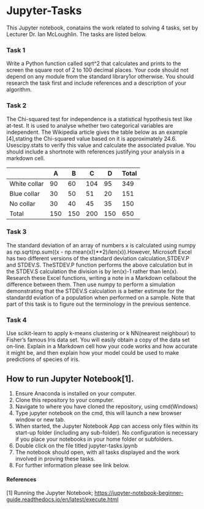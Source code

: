 # Jupyter-Tasks

This Jupyter notebook, conatains the work related to solving 4 tasks, set by Lecturer Dr. Ian McLoughlin.
The tasks are listed below.
### Task 1

Write a Python function called sqrt^2 that calculates and prints to the screen the square root of 2 to 100 decimal places.  Your code should not depend on any module from the standard library1or otherwise.  You should research the task first and include references and a description of your algorithm.

### Task 2

The  Chi-squared  test  for  independence  is  a  statistical hypothesis test like at-test.  It is used to analyse whether two categorical variables are independent.  The Wikipedia article gives the table below as an example [4],stating the Chi-squared value based on it is approximately 24.6. Usescipy.stats to verify this value and calculate the associated pvalue.  You should include a shortnote with references justifying your analysis in a markdown cell.

||A|B|C|D|Total|
|---|---|---|---|---|---|
|White collar|90|60|104|95|349|
|Blue collar|30|50|51|20|151|
|No collar|30|40|45|35|150|
|Total|150|150|200|150|650|

### Task 3

The  standard  deviation  of  an  array  of  numbers x is calculated using numpy as np.sqrt(np.sum((x - np.mean(x))**2)/len(x)).However,  Microsoft  Excel  has  two  different  versions  of  the  standard  deviation calculation,STDEV.P and STDEV.S.  TheSTDEV.P function performs the above calculation but in the STDEV.S calculation the division is by len(x)-1 rather than len(x).  Research these Excel functions, writing a note in a Markdown cellabout  the  difference  between  them.   Then  use numpy to  perform  a  simulation demonstrating that the STDEV.S calculation is a better estimate for the standardd eviation of a population when performed on a sample.  Note that part of this task is to figure out the terminology in the previous sentence.

### Task 4

Use scikit-learn to  apply k-means  clustering or k NN(nearest neighbour)  to Fisher’s  famous  Iris  data  set.   You  will  easily  obtain  a  copy  of  the  data  set  on-line.  Explain in a Markdown cell how your code works and how accurate it might be, and then explain how your model could be used to make predictions of species of iris.

## How to run Jupyter Notebook[1].
1. Ensure Anaconda is installed on your computer.
2. Clone this repository to your computer.
3. Navigate to where you have cloned the repository, using cmd(Windows)
4. Type jupyter notebook on the cmd, this will launch a new browser window or new tab.
5. When started, the Jupyter Notebook App can access only files within its start-up folder (including any sub-folder). 
No configuration is necessary if you place your notebooks in your home folder or subfolders.
6. Double click on the file titled jupyter-tasks.ipynb
7. The notebook should open, with all tasks displayed and the work involved in proving these tasks.
8. For further information please see link below.

#### References
[1] Running the Jupyter Notebook; https://jupyter-notebook-beginner-guide.readthedocs.io/en/latest/execute.html
